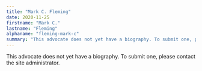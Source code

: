```yaml
---
title: "Mark C. Fleming"
date: 2020-11-25
firstname: "Mark C."
lastname: "Fleming"
alphaname: "fleming-mark-c"
summary: "This advocate does not yet have a biography. To submit one, please contact the site administrator."
---
```

This advocate does not yet have a biography. To submit one, please contact the site administrator.

